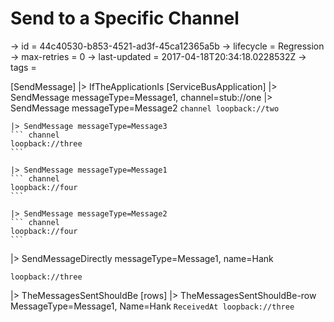 # Send to a Specific Channel

-> id = 44c40530-b853-4521-ad3f-45ca12365a5b
-> lifecycle = Regression
-> max-retries = 0
-> last-updated = 2017-04-18T20:34:18.0228532Z
-> tags =

[SendMessage]
|> IfTheApplicationIs
    [ServiceBusApplication]
    |> SendMessage messageType=Message1, channel=stub://one
    |> SendMessage messageType=Message2
    ``` channel
    loopback://two
    ```

    |> SendMessage messageType=Message3
    ``` channel
    loopback://three
    ```

    |> SendMessage messageType=Message1
    ``` channel
    loopback://four
    ```

    |> SendMessage messageType=Message2
    ``` channel
    loopback://four
    ```


|> SendMessageDirectly messageType=Message1, name=Hank
``` address
loopback://three
```

|> TheMessagesSentShouldBe
    [rows]
    |> TheMessagesSentShouldBe-row MessageType=Message1, Name=Hank
    ``` ReceivedAt
    loopback://three
    ```


~~~
